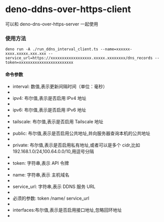 # deno-ddns-over-https-client

可以和 deno-dns-over-https-server 一起使用

### 使用方法

```
deno run -A ./run_ddns_interval_client.ts --name=xxxxxx-xxxx.xxxxx.xxx.xxx --service_url=https://xxxxxxxxxxxxxxxxxx.xxxxx.xxxxxxxx/dns_records --token=xxxxxxxxxxxxxxxxxxxxxxxx
```

#### 命令参数

- interval: 数值,表示更新间隔时间（单位：毫秒）
-
- ipv4: 布尔值,表示是否启用 IPv4 地址
-
- ipv6: 布尔值,表示是否启用 IPv6 地址
-
- tailscale: 布尔值,表示是否启用 Tailscale 地址
-
- public: 布尔值,表示是否启用公共地址,并向服务器查询本机的公共地址
-
- private: 布尔值,表示是否启用私有地址,或者可以是多个 cidr,比如
  192.168.1.0/24,100.64.0.0/10,用逗号分隔
-
- token: 字符串,表示 API 令牌
-
- name: 字符串,表示 主机域名
-
- service_url: 字符串,表示 DDNS 服务 URL
-
- 必须的参数: token /name/ service_url
-
- interfaces:布尔值,表示是否启用接口地址,忽略回环地址
-
